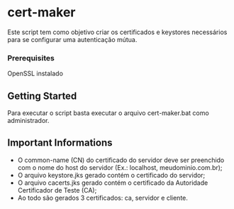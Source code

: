 # cert-maker

Este script tem como objetivo criar os certificados e keystores necessários para se configurar uma autenticação mútua.

### Prerequisites

OpenSSL instalado

## Getting Started

Para executar o script basta executar o arquivo cert-maker.bat como administrador.

## Important Informations

* O common-name (CN) do certificado do servidor deve ser preenchido com o nome do host do servidor (Ex.: localhost, meudominio.com.br);
* O arquivo keystore.jks gerado contém o certificado do servidor;
* O arquivo cacerts.jks gerado contém o certificado da Autoridade Certificador de Teste (CA);
* Ao todo são gerados 3 certificados: ca, servidor e cliente.

